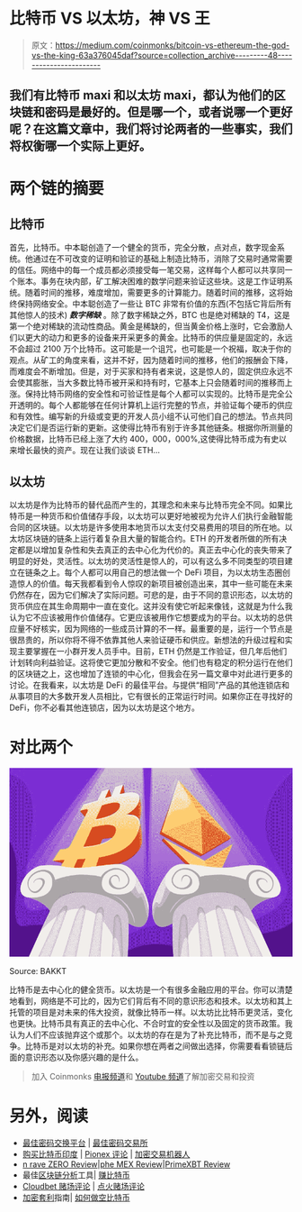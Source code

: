 # 比特币 VS 以太坊，神 VS 王

> 原文：<https://medium.com/coinmonks/bitcoin-vs-ethereum-the-god-vs-the-king-63a376045daf?source=collection_archive---------48----------------------->

## 我们有比特币 maxi 和以太坊 maxi，都认为他们的区块链和密码是最好的。但是哪一个，或者说哪一个更好呢？在这篇文章中，我们将讨论两者的一些事实，我们将权衡哪一个实际上更好。

# 两个链的摘要

## 比特币

首先，比特币。中本聪创造了一个健全的货币，完全分散，点对点，数字现金系统。他通过在不可改变的证明和验证的基础上制造比特币，消除了交易时通常需要的信任。网络中的每一个成员都必须接受每一笔交易，这样每个人都可以共享同一个账本。事务在块内部，矿工解决困难的数学问题来验证这些块。这是工作证明系统。随着时间的推移，难度增加，需要更多的计算能力。随着时间的推移，这将始终保持网络安全。中本聪创造了一些让 BTC 非常有价值的东西(不包括它背后所有其他惊人的技术) ***数字稀缺*** 。除了数字稀缺之外，BTC 也是绝对稀缺的 T4，这是第一个绝对稀缺的流动性商品。黄金是稀缺的，但当黄金价格上涨时，它会激励人们以更大的动力和更多的设备来开采更多的黄金。比特币的供应量是固定的，永远不会超过 2100 万个比特币。这可能是一个诅咒，也可能是一个祝福，取决于你的观点。从矿工的角度来看，这并不好，因为随着时间的推移，他们的报酬会下降，而难度会不断增加。但是，对于买家和持有者来说，这是惊人的，固定供应永远不会使其膨胀，当大多数比特币被开采和持有时，它基本上只会随着时间的推移而上涨。保持比特币网络的安全性和可验证性是每个人都可以实现的。比特币是完全公开透明的。每个人都能够在任何计算机上运行完整的节点，并验证每个硬币的供应和有效性。编写新的升级或变更的开发人员小组不认可他们自己的想法。节点共同决定它们是否运行新的更新。这使得比特币有别于许多其他链条。根据你所测量的价格数据，比特币已经上涨了大约 400，000，000%,这使得比特币成为有史以来增长最快的资产。现在让我们谈谈 ETH…

## 以太坊

以太坊是作为比特币的替代品而产生的，其理念和未来与比特币完全不同。如果比特币是一种货币和价值储存手段，以太坊可以更好地被视为允许人们执行金融智能合同的区块链。以太坊是许多使用本地货币以太支付交易费用的项目的所在地。以太坊区块链的链条上运行着复杂且大量的智能合约。ETH 的开发者所做的所有决定都是以增加复杂性和失去真正的去中心化为代价的。真正去中心化的丧失带来了明显的好处，灵活性。以太坊的灵活性是惊人的，可以有这么多不同类型的项目建立在链条之上。每个人都可以用自己的想法做一个 DeFi 项目，为以太坊生态圈创造惊人的价值。每天我都看到令人惊叹的新项目被创造出来，其中一些可能在未来仍然存在，因为它们解决了实际问题。可悲的是，由于不同的意识形态，以太坊的货币供应在其生命周期中一直在变化。这并没有使它听起来像钱，这就是为什么我认为它不应该被用作价值储存。它更应该被用作它想要成为的平台。以太坊的总供应量不好核实，因为网络的一些成员计算的不一样。最重要的是，运行一个节点是很昂贵的，所以你将不得不依靠其他人来验证硬币和供应。新想法的升级过程和实现主要掌握在一小群开发人员手中。目前，ETH 仍然是工作验证，但几年后他们计划转向利益验证。这将使它更加分散和不安全。他们也有稳定的积分运行在他们的区块链之上，这也增加了连锁的中心化，但我会在另一篇文章中对此进行更多的讨论。在我看来，以太坊是 DeFi 的最佳平台。与提供“相同”产品的其他连锁店和从事项目的大多数开发人员相比，它有很长的正常运行时间。如果你正在寻找好的 DeFi，你不必看其他连锁店，因为以太坊是这个地方。

# **对比两个**

![](img/08d4c8949a062ef4c2bd7c41e5d90957.png)

Source: BAKKT

比特币是去中心化的健全货币。以太坊是一个有很多金融应用的平台。你可以清楚地看到，网络是不可比的，因为它们背后有不同的意识形态和技术。以太坊和其上托管的项目是对未来的伟大投资，就像比特币一样。以太坊比比特币更灵活，变化也更快。比特币具有真正的去中心化、不合时宜的安全性以及固定的货币政策。我认为人们不应该抛弃这个或那个。以太坊的存在是为了补充比特币，而不是与之竞争。比特币是对以太坊的补充。如果你想在两者之间做出选择，你需要看看锁链后面的意识形态以及你感兴趣的是什么。

> 加入 Coinmonks [电报频道](https://t.me/coincodecap)和 [Youtube 频道](https://www.youtube.com/c/coinmonks/videos)了解加密交易和投资

# 另外，阅读

*   [最佳密码交换平台](https://coincodecap.com/best-crypto-swap-platforms) | [最佳密码交易所](https://coincodecap.com/crypto-exchange)
*   [购买比特币印度](/coinmonks/buy-bitcoin-in-india-feb50ddfef94) | [Pionex 评论](/coinmonks/pionex-review-exchange-with-crypto-trading-bot-1e459d0191ea) | [加密交易机器人](/coinmonks/crypto-trading-bot-c2ffce8acb2a)
*   [n rave ZERO Review](/coinmonks/ngrave-zero-review-c465cf8307fc)|[phe MEX Review](/coinmonks/phemex-review-4cfba0b49e28)|[PrimeXBT Review](/coinmonks/primexbt-review-88e0815be858)
*   最佳[区块链分析](https://bitquery.io/blog/best-blockchain-analysis-tools-and-software)工具| [赚比特币](/coinmonks/earn-bitcoin-6e8bd3c592d9)
*   [Cloudbet 赌场评论](https://coincodecap.com/cloudbet-casino-review) | [点火赌场评论](https://coincodecap.com/ignition-casino-review)
*   [加密套利](/coinmonks/crypto-arbitrage-guide-how-to-make-money-as-a-beginner-62bfe5c868f6)指南| [如何做空比特币](/coinmonks/how-to-short-bitcoin-568a2d0b4ae5)